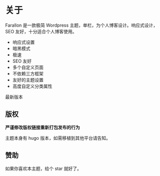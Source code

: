 # 关于

Farallon 是一款极简 Wordpress 主题，单栏，为个人博客设计。响应式设计，SEO 友好，十分适合个人博客使用。

-   响应式设置
-   暗黑模式
-   极速
-   SEO 友好
-   多个自定义页面
-   不依赖三方框架
-   友好的主题设置
-   高度自定义分类属性

最新版本 <Badge type="tip" text="0.6.0" />

## 版权

**严谨修改版权链接重新打包发布的行为**

主题本身有 hugo 版本，如需移植到其他平台请告知。

## 赞助

如果你喜欢本主题，给个 star 就好了。

